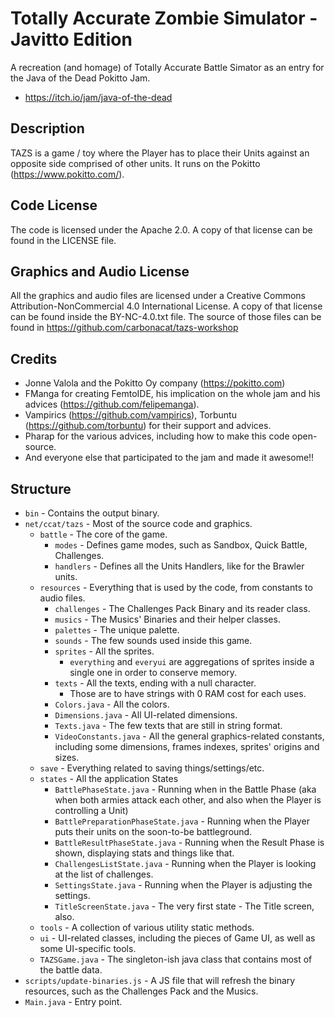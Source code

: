 # Totally Accurate Zombie Simulator - Javitto Edition

A recreation (and homage) of Totally Accurate Battle Simator as an entry for the Java of the Dead Pokitto Jam.
- https://itch.io/jam/java-of-the-dead


## Description

TAZS is a game / toy where the Player has to place their Units against an opposite side comprised of other units.
It runs on the Pokitto (https://www.pokitto.com/).


## Code License

The code is licensed under the Apache 2.0.
A copy of that license can be found in the LICENSE file.


## Graphics and Audio License

All the graphics and audio files are licensed under a Creative Commons Attribution-NonCommercial 4.0 International License.
A copy of that license can be found inside the BY-NC-4.0.txt file.
The source of those files can be found in https://github.com/carbonacat/tazs-workshop


## Credits

- Jonne Valola and the Pokitto Oy company (https://pokitto.com)
- FManga for creating FemtoIDE, his implication on the whole jam and his advices (https://github.com/felipemanga).
- Vampirics (https://github.com/vampirics), Torbuntu (https://github.com/torbuntu) for their support and advices.
- Pharap for the various advices, including how to make this code open-source.
- And everyone else that participated to the jam and made it awesome!!


## Structure

- `bin` - Contains the output binary.
- `net/ccat/tazs` - Most of the source code and graphics.
  - `battle` - The core of the game.
    - `modes` - Defines game modes, such as Sandbox, Quick Battle, Challenges.
    - `handlers` - Defines all the Units Handlers, like for the Brawler units.
  - `resources` - Everything that is used by the code, from constants to audio files.
    - `challenges` - The Challenges Pack Binary and its reader class.
    - `musics` - The Musics' Binaries and their helper classes.
    - `palettes` - The unique palette.
    - `sounds` - The few sounds used inside this game.
    - `sprites` - All the sprites.
      - `everything` and `everyui` are aggregations of sprites inside a single one in order to conserve memory.
    - `texts` - All the texts, ending with a null character.
      - Those are to have strings with 0 RAM cost for each uses.
    - `Colors.java` - All the colors.
    - `Dimensions.java` - All UI-related dimensions.
    - `Texts.java` - The few texts that are still in string format.
    - `VideoConstants.java` - All the general graphics-related constants, including some dimensions, frames indexes, sprites' origins and sizes.
  - `save` - Everything related to saving things/settings/etc.
  - `states` - All the application States
    - `BattlePhaseState.java` - Running when in the Battle Phase (aka when both armies attack each other, and also when the Player is controlling a Unit)
    - `BattlePreparationPhaseState.java` - Running when the Player puts their units on the soon-to-be battleground.
    - `BattleResultPhaseState.java` - Running when the Result Phase is shown, displaying stats and things like that.
    - `ChallengesListState.java` - Running when the Player is looking at the list of challenges.
    - `SettingsState.java` - Running when the Player is adjusting the settings.
    - `TitleScreenState.java` - The very first state - The Title screen, also.
  - `tools` - A collection of various utility static methods.
  - `ui` - UI-related classes, including the pieces of Game UI, as well as some UI-specific tools.
  - `TAZSGame.java` - The singleton-ish java class that contains most of the battle data.
- `scripts/update-binaries.js` - A JS file that will refresh the binary resources, such as the Challenges Pack and the Musics.
- `Main.java` - Entry point.
